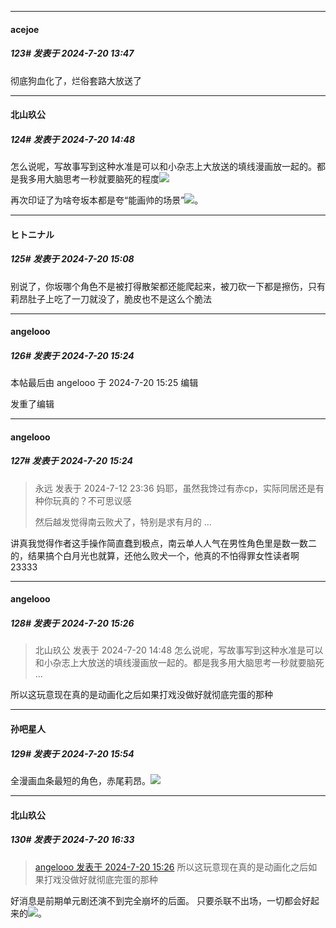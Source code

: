 ﻿
*****

####  acejoe  
##### 123#       发表于 2024-7-20 13:47

彻底狗血化了，烂俗套路大放送了


*****

####  北山玖公  
##### 124#       发表于 2024-7-20 14:48

怎么说呢，写故事写到这种水准是可以和小杂志上大放送的填线漫画放一起的。都是我多用大脑思考一秒就要脑死的程度<img src="https://static.saraba1st.com/image/smiley/face2017/067.png" referrerpolicy="no-referrer">

再次印证了为啥夸坂本都是夸“能画帅的场景”<img src="https://static.saraba1st.com/image/smiley/face2017/065.png" referrerpolicy="no-referrer">。


*****

####  ヒトニナル  
##### 125#       发表于 2024-7-20 15:08

别说了，你坂哪个角色不是被打得散架都还能爬起来，被刀砍一下都是擦伤，只有莉昂肚子上吃了一刀就没了，脆皮也不是这么个脆法


*****

####  angelooo  
##### 126#       发表于 2024-7-20 15:24

 本帖最后由 angelooo 于 2024-7-20 15:25 编辑 

发重了编辑

*****

####  angelooo  
##### 127#       发表于 2024-7-20 15:24

<blockquote>永远 发表于 2024-7-12 23:36
妈耶，虽然我馋过有赤cp，实际同居还是有种你玩真的？不可思议感

然后越发觉得南云败犬了，特别是求有月的 ...</blockquote>
讲真我觉得作者这手操作简直蠢到极点，南云单人人气在男性角色里是数一数二的，结果搞个白月光也就算，还他么败犬一个，他真的不怕得罪女性读者啊23333

*****

####  angelooo  
##### 128#       发表于 2024-7-20 15:26

<blockquote>北山玖公 发表于 2024-7-20 14:48
怎么说呢，写故事写到这种水准是可以和小杂志上大放送的填线漫画放一起的。都是我多用大脑思考一秒就要脑死 ...</blockquote>
所以这玩意现在真的是动画化之后如果打戏没做好就彻底完蛋的那种


*****

####  孙吧星人  
##### 129#       发表于 2024-7-20 15:54

全漫画血条最短的角色，赤尾莉昂。<img src="https://static.saraba1st.com/image/smiley/face2017/065.png" referrerpolicy="no-referrer">


*****

####  北山玖公  
##### 130#       发表于 2024-7-20 16:33

<blockquote><a href="httphttps://bbs.saraba1st.com/2b/forum.php?mod=redirect&amp;goto=findpost&amp;pid=65645018&amp;ptid=1973699" target="_blank">angelooo 发表于 2024-7-20 15:26</a>
所以这玩意现在真的是动画化之后如果打戏没做好就彻底完蛋的那种</blockquote>
好消息是前期单元剧还演不到完全崩坏的后面。
只要杀联不出场，一切都会好起来的<img src="https://static.saraba1st.com/image/smiley/face2017/037.png" referrerpolicy="no-referrer">。

